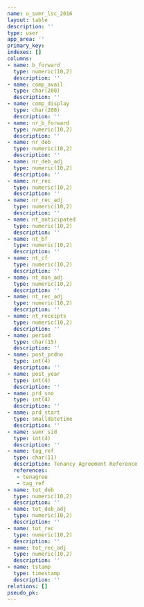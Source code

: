 ```yaml
---
name: u_sumr_lsc_2016
layout: table
description: ''
type: user
app_area: ''
primary_key: 
indexes: []
columns:
- name: b_forward
  type: numeric(10,2)
  description: ''
- name: comp_avail
  type: char(200)
  description: ''
- name: comp_display
  type: char(200)
  description: ''
- name: nr_b_forward
  type: numeric(10,2)
  description: ''
- name: nr_deb
  type: numeric(10,2)
  description: ''
- name: nr_deb_adj
  type: numeric(10,2)
  description: ''
- name: nr_rec
  type: numeric(10,2)
  description: ''
- name: nr_rec_adj
  type: numeric(10,2)
  description: ''
- name: nt_anticipated
  type: numeric(10,2)
  description: ''
- name: nt_bf
  type: numeric(10,2)
  description: ''
- name: nt_cf
  type: numeric(10,2)
  description: ''
- name: nt_man_adj
  type: numeric(10,2)
  description: ''
- name: nt_rec_adj
  type: numeric(10,2)
  description: ''
- name: nt_receipts
  type: numeric(10,2)
  description: ''
- name: period
  type: char(15)
  description: ''
- name: post_prdno
  type: int(4)
  description: ''
- name: post_year
  type: int(4)
  description: ''
- name: prd_sno
  type: int(4)
  description: ''
- name: prd_start
  type: smalldatetime
  description: ''
- name: sumr_sid
  type: int(4)
  description: ''
- name: tag_ref
  type: char(11)
  description: Tenancy Agreement Reference
  references:
   - tenagree
   - tag_ref
- name: tot_deb
  type: numeric(10,2)
  description: ''
- name: tot_deb_adj
  type: numeric(10,2)
  description: ''
- name: tot_rec
  type: numeric(10,2)
  description: ''
- name: tot_rec_adj
  type: numeric(10,2)
  description: ''
- name: tstamp
  type: timestamp
  description: ''
relations: []
pseudo_pk: 
---
```


